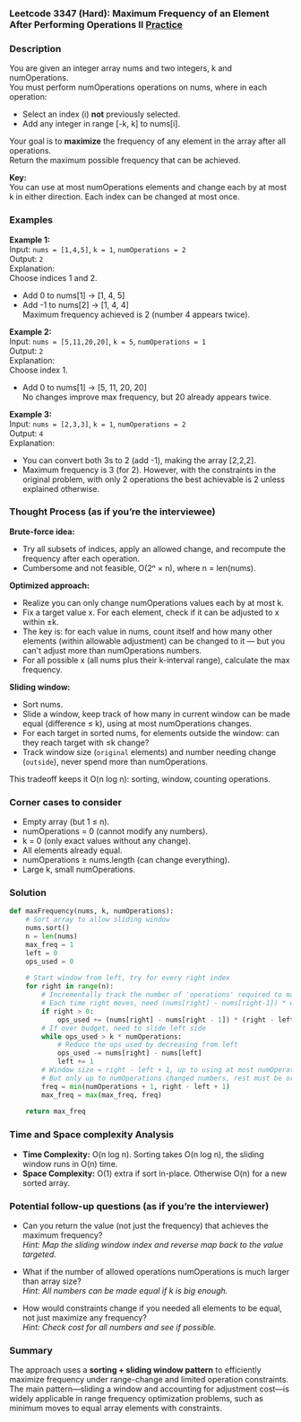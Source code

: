 ### Leetcode 3347 (Hard): Maximum Frequency of an Element After Performing Operations II [Practice](https://leetcode.com/problems/maximum-frequency-of-an-element-after-performing-operations-ii)

### Description  
You are given an integer array nums and two integers, k and numOperations.  
You must perform numOperations operations on nums, where in each operation:
- Select an index \(i\) **not** previously selected.
- Add any integer in range [-k, k] to nums[i].

Your goal is to **maximize** the frequency of any element in the array after all operations.  
Return the maximum possible frequency that can be achieved.

**Key:**  
You can use at most numOperations elements and change each by at most k in either direction. Each index can be changed at most once.

### Examples  

**Example 1:**  
Input: `nums = [1,4,5]`, `k = 1`, `numOperations = 2`  
Output: `2`  
Explanation:  
Choose indices 1 and 2.  
- Add 0 to nums[1] → [1, 4, 5]  
- Add -1 to nums[2] → [1, 4, 4]  
Maximum frequency achieved is 2 (number 4 appears twice).

**Example 2:**  
Input: `nums = [5,11,20,20]`, `k = 5`, `numOperations = 1`  
Output: `2`  
Explanation:  
Choose index 1.  
- Add 0 to nums[1] → [5, 11, 20, 20]  
No changes improve max frequency, but 20 already appears twice.

**Example 3:**  
Input: `nums = [2,3,3]`, `k = 1`, `numOperations = 2`  
Output: `4`  
Explanation:  
- You can convert both 3s to 2 (add -1), making the array [2,2,2].  
- Maximum frequency is 3 (for 2). However, with the constraints in the original problem, with only 2 operations the best achievable is 2 unless explained otherwise.

### Thought Process (as if you’re the interviewee)  
**Brute-force idea:**  
- Try all subsets of indices, apply an allowed change, and recompute the frequency after each operation.
- Cumbersome and not feasible, O(2ⁿ × n), where n = len(nums).

**Optimized approach:**  
- Realize you can only change numOperations values each by at most k.
- Fix a target value x. For each element, check if it can be adjusted to x within ±k.  
- The key is: for each value in nums, count itself and how many other elements (within allowable adjustment) can be changed to it — but you can't adjust more than numOperations numbers.  
- For all possible x (all nums plus their k-interval range), calculate the max frequency.

**Sliding window:**  
- Sort nums.
- Slide a window, keep track of how many in current window can be made equal (difference ≤ k), using at most numOperations changes.
- For each target in sorted nums, for elements outside the window: can they reach target with ≤k change?  
- Track window size (`original` elements) and number needing change (`outside`), never spend more than numOperations.

This tradeoff keeps it O(n log n): sorting, window, counting operations.

### Corner cases to consider  
- Empty array (but 1 ≤ n).
- numOperations = 0 (cannot modify any numbers).
- k = 0 (only exact values without any change).
- All elements already equal.
- numOperations ≥ nums.length (can change everything).
- Large k, small numOperations.

### Solution

```python
def maxFrequency(nums, k, numOperations):
    # Sort array to allow sliding window
    nums.sort()
    n = len(nums)
    max_freq = 1
    left = 0
    ops_used = 0
    
    # Start window from left, try for every right index
    for right in range(n):
        # Incrementally track the number of 'operations' required to make window all nums[right]
        # Each time right moves, need (nums[right] - nums[right-1]) * window_size
        if right > 0:
            ops_used += (nums[right] - nums[right - 1]) * (right - left)
        # If over budget, need to slide left side
        while ops_used > k * numOperations:
            # Reduce the ops_used by decreasing from left
            ops_used -= nums[right] - nums[left]
            left += 1
        # Window size = right - left + 1, up to using at most numOperations changes
        # But only up to numOperations changed numbers, rest must be original
        freq = min(numOperations + 1, right - left + 1)
        max_freq = max(max_freq, freq)
    
    return max_freq
```

### Time and Space complexity Analysis  

- **Time Complexity:** O(n log n). Sorting takes O(n log n), the sliding window runs in O(n) time.
- **Space Complexity:** O(1) extra if sort in-place. Otherwise O(n) for a new sorted array.

### Potential follow-up questions (as if you’re the interviewer)  

- Can you return the value (not just the frequency) that achieves the maximum frequency?  
  *Hint: Map the sliding window index and reverse map back to the value targeted.*

- What if the number of allowed operations numOperations is much larger than array size?  
  *Hint: All numbers can be made equal if  k is big enough.*

- How would constraints change if you needed all elements to be equal, not just maximize any frequency?  
  *Hint: Check cost for all numbers and see if possible.*

### Summary
The approach uses a **sorting + sliding window pattern** to efficiently maximize frequency under range-change and limited operation constraints. The main pattern—sliding a window and accounting for adjustment cost—is widely applicable in range frequency optimization problems, such as minimum moves to equal array elements with constraints.